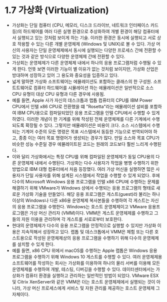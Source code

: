 # 1.7 가상화 (Virtualization)
- 가상화는 단일 컴퓨터 (CPU, 메모리, 디스크 드라이브, 네트워크 인터페이스 카드 등)의 하드웨어를 여러 다른 실행 환경으로 추상화하여 개별 환경이 해당 컴퓨터에서 실행되고 있는 것처럼
보이게 하는 기술. 이러한 환경은 동시에 실행되고 서로 상호 작용할 수 있는 다른 개별 운영체제 (Windows 및 UNIX)로 볼 수 있다. 가상 머신의 사용자는 단일 운영체제에서 동시에 실행되는
다양한 프로세스 간에 전환할 수 있는 것과 같은 방식으로 다양한 운영체제 간에 전환할 수 있다.
- 가상회는 운영체제가 다른 운영체제 내에서 하나의 응용 프로그램처럼 수행될 수 있게 한다. 언뜻 보면 이러한 기능이 별 이유가 없는 것처럼 보이지만, 가상화 산업은 방대하며 성장하고
있어 그 용도와 중요성을 입증하고 있다.
- 넓게 말하면 가상화 소프트웨어는 에뮬레이션도 포함하는 클래스의 한 구성원. 소프트트웨어로 컴퓨터 하드웨어를 시뮬레이션 하는 에뮬레이션은 일반적으로 소스 CPU 유형이 대상 CPU 유형과
다른 경우에 사용됨. 
- 예를 들면, Apple 사가 자신의 데스크톱과 랩톱 컴퓨터의 CPU를 IBM Power CPU에서 인텔 x86 CPU로 전환했을 떄 "Rosetta"라는 에뮬레이션 설비를 포함하여 IBM CPU용으로
컴파일되었던 응용 프로그램을 인텔 CPU에서 수행할 수 있게 하였다. 이러한 개념이 한 기계를 위해 작성된 전체 운영체제를 다른 기계에서 수행되도록 확장될 수 있다. 그렇지만 에뮬레이션은
비용이 크다. 소스 시스템에서 수행되는 기계어 수준의 모든 명령은 목표 시스템에서 동등한 기능으로 번역되어야 하고, 종종 이는 여러 목표 명령어가 생성되는 경우가 많다. 만일 소스와 
목표 CPU가 비슷한 성능 수준일 경우 에뮬레이트된 코드는 원래의 코드보다 훨씬 느리게 수행된다.
- 이와 달리 가상화에서는 특정 CPU를 위해 컴파일된 운영체제가 동일 CPU용의 다른 운영체제 내에서 수행된다. 가상화는 다수 사용자가 작업을 병행 수행하기 위한 방법으로 IBM 대형
컴퓨터에서 처음 등장했다. 여러 가상 머신을 실행하면 많은 사용자가 단일 사용자를 위해 설계된 시스템에서 작업을 수행할 수 있게 되었다. 후에 다수의 Microsoft Windows 응용 프로그램을
인텔 x86 CPU에 수행하는 문제를 해결하기 위해 VMware가 Windows 상에서 수행되는 응용 프로그램의 형태로 새로운 가상화 기술을 만들었다. 해당 응용 프로그램은 게스트(guest)라
불리는 하나 이상의 Windows나 다른 x86용 운영체제 복사본들을 수행하여 각 게스트는 자신의 응용 프로그램을 수행한다. Windows는 호스트 운영체제이고 VMware 응용프로그램은
가상 머신 관리자 (VMM)이다. VMM은 게스트 운영체제를 수행하고 그들의 자원 이용을 관리하며 각 게스트를 서로로부터 보호한다.
- 현대의 운영체제가 다수의 응용 프로그램을 안정적으로 실행할 수 있지만 가상화 이용은 지속적해서 성장하고 있다. 랩톱 및 데스크톱에서 VMM은 체험 또는 다른 호스트용으로 작성된 
운영체제상의 응용 프로그램을 수행하기 위해 다수의 운영체제를 설치할 수 있게 한다. 
- 예를 들면, x86 CPU 위에서 macOS를 수행하는 Apple 랩톱은 Windows 응용 프로그램을 수행하기 위해 Windows 10 게스트를 수행할 수 있다. 여러 운영체제용 소프트웨어를 작성하는
회사는 가상화를 이용하여 하나의 물리 서버를 이용해 모든 운영체제를 수행하여 개발, 테스팅, 디버깅을 수행할 수 있다. 데이터센터에서는 가상화가 컴퓨터 환경을 실행하고 관리하는 일반적인 
방법이 되었다. VMware ESX 및 Citrix XenServer와 같은 VMM은 더는 호스트 운영체제에서 실행되는 것이 아니라, 가상 머신 프로세스에게 서비스 및 자원 관리를 제공하는 호스트 
운영체제 그 자체이다.

